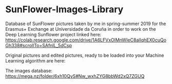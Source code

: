# SunFlower-Images-Library
Database of SunFlower pictures taken by me in spring-summer 2019 for the Erasmus+ Exchange at Universidade da Coruña in order to work on the Deep Learning Sunflower project linked here: https://colab.research.google.com/drive/1A6LFVxOlMnWIeC8alIqhEX0cuQoGh338#scrollTo=SAfnlL_5dCsp

Original pictures and edited pictures, ready to be loaded into your Machine Learning algorithm are here:

The images database: https://mega.nz/folder/6xh10QyS#Nw_wxhZYG8bbWd2xQ7ZGUQ
